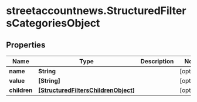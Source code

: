 # streetaccountnews.StructuredFiltersCategoriesObject

## Properties

Name | Type | Description | Notes
------------ | ------------- | ------------- | -------------
**name** | **String** |  | [optional] 
**value** | **[String]** |  | [optional] 
**children** | [**[StructuredFiltersChildrenObject]**](StructuredFiltersChildrenObject.md) |  | [optional] 


